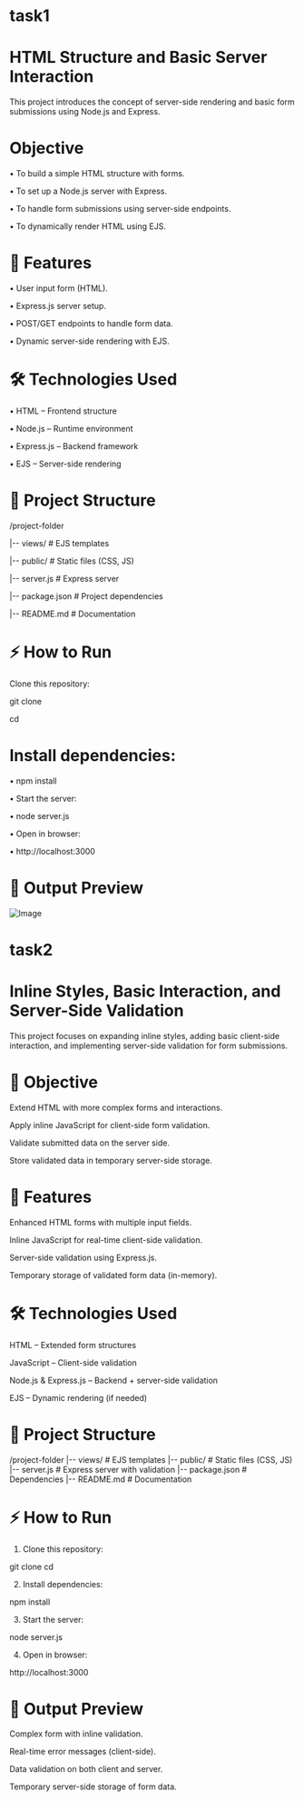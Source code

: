 # task1   
# HTML Structure and Basic Server Interaction
This project introduces the concept of server-side rendering and basic form submissions using Node.js and Express.
# Objective
• To build a simple HTML structure with forms.

• To set up a Node.js server with Express.

• To handle form submissions using server-side endpoints.

• To dynamically render HTML using EJS.

# 🚀 Features

• User input form (HTML).

• Express.js server setup.

• POST/GET endpoints to handle form data.

• Dynamic server-side rendering with EJS.

# 🛠️ Technologies Used

• HTML – Frontend structure

• Node.js – Runtime environment

• Express.js – Backend framework

• EJS – Server-side rendering

# 📂 Project Structure

/project-folder

  |-- views/          # EJS templates
  
  |-- public/         # Static files (CSS, JS)
  
  |-- server.js       # Express server
  
  |-- package.json    # Project dependencies
  
  |-- README.md       # Documentation
  
# ⚡ How to Run

Clone this repository:

git clone <your-repo-link>

cd <your-project-folder>

# Install dependencies:

• npm install

• Start the server:

• node server.js

• Open in browser:

• http://localhost:3000

# 📸 Output Preview

![Image](https://github.com/user-attachments/assets/e271c8dd-5a42-4bef-9a76-14a273a64f45)


# task2
# Inline Styles, Basic Interaction, and Server-Side Validation

This project focuses on expanding inline styles, adding basic client-side interaction, and implementing server-side validation for form submissions.

# 📌 Objective

Extend HTML with more complex forms and interactions.

Apply inline JavaScript for client-side form validation.

Validate submitted data on the server side.

Store validated data in temporary server-side storage.


# 🚀 Features

Enhanced HTML forms with multiple input fields.

Inline JavaScript for real-time client-side validation.

Server-side validation using Express.js.

Temporary storage of validated form data (in-memory).


# 🛠 Technologies Used

HTML – Extended form structures

JavaScript – Client-side validation

Node.js & Express.js – Backend + server-side validation

EJS – Dynamic rendering (if needed)


# 📂 Project Structure

/project-folder
  |-- views/          # EJS templates
  |-- public/         # Static files (CSS, JS)
  |-- server.js       # Express server with validation
  |-- package.json    # Dependencies
  |-- README.md       # Documentation

# ⚡ How to Run

1. Clone this repository:

git clone <your-repo-link>
cd <your-project-folder>


2. Install dependencies:

npm install


3. Start the server:

node server.js


4. Open in browser:

http://localhost:3000



# 📸 Output Preview

Complex form with inline validation.

Real-time error messages (client-side).

Data validation on both client and server.

Temporary server-side storage of form data.


